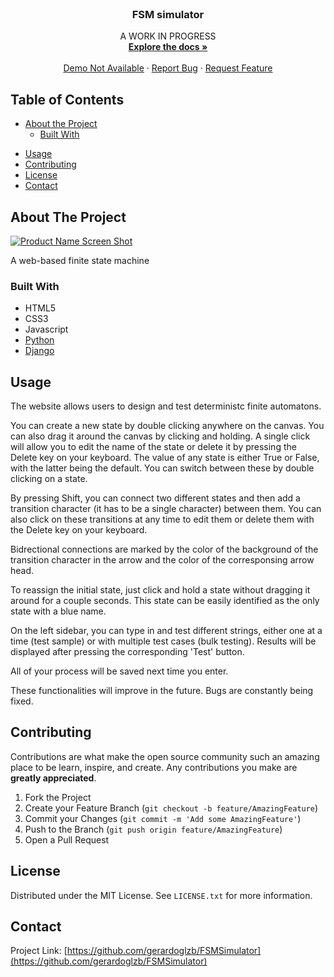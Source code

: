 <!-- PROJECT LOGO -->
<br />
<p align="center">

  <h3 align="center">FSM simulator</h3>

  <p align="center">
  	A WORK IN PROGRESS
    <br />
    <a href="https://github.com/gerardoglzb/FSMSimulator"><strong>Explore the docs »</strong></a>
    <br />
    <br />
    <a href="https://github.com/gerardoglzb/FSMSimulator">Demo Not Available</a>
    ·
    <a href="https://github.com/gerardoglzb/FSMSimulator/issues">Report Bug</a>
    ·
    <a href="https://github.com/gerardoglzb/FSMSimulator/issues">Request Feature</a>
  </p>
</p>

<!-- TABLE OF CONTENTS -->
## Table of Contents

* [About the Project](#about-the-project)
  * [Built With](#built-with)
<!-- * [Getting Started](#getting-started) -->
  <!-- * [Prerequisites](#prerequisites) -->
  <!-- * [Installation](#installation) -->
* [Usage](#usage)
* [Contributing](#contributing)
* [License](#license)
* [Contact](#contact)


<!-- ABOUT THE PROJECT -->
## About The Project

[![Product Name Screen Shot][product-screenshot]](https://github.com/gerardoglzb/FSMSimulator)

A web-based finite state machine

### Built With
* HTML5
* CSS3
* Javascript
* [Python](https://www.python.org/)
* [Django](https://www.djangoproject.com/)



<!-- USAGE EXAMPLES -->
## Usage

The website allows users to design and test deterministc finite automatons.

You can create a new state by double clicking anywhere on the canvas. You can also drag it around the canvas by clicking and holding. A single click will allow you to edit the name of the state or delete it by pressing the Delete key on your keyboard.
The value of any state is either True or False, with the latter being the default. You can switch between these by double clicking on a state.

By pressing Shift, you can connect two different states and then add a transition character (it has to be a single character) between them. You can also click on these transitions at any time to edit them or delete them with the Delete key on your keyboard.

Bidrectional connections are marked by the color of the background of the transition character in the arrow and the color of the corresponsing arrow head.

To reassign the initial state, just click and hold a state without dragging it around for a couple seconds. This state can be easily identified as the only state with a blue name.

On the left sidebar, you can type in and test different strings, either one at a time (test sample) or with multiple test cases (bulk testing). Results will be displayed after pressing the corresponding 'Test' button.

All of your process will be saved next time you enter.

These functionalities will improve in the future. Bugs are constantly being fixed.

<!-- CONTRIBUTING -->
## Contributing

Contributions are what make the open source community such an amazing place to be learn, inspire, and create. Any contributions you make are **greatly appreciated**.

1. Fork the Project
2. Create your Feature Branch (`git checkout -b feature/AmazingFeature`)
3. Commit your Changes (`git commit -m 'Add some AmazingFeature'`)
4. Push to the Branch (`git push origin feature/AmazingFeature`)
5. Open a Pull Request



<!-- LICENSE -->
## License

Distributed under the MIT License. See `LICENSE.txt` for more information.



<!-- CONTACT -->
## Contact

<!-- Your Name - [@your_twitter](https://twitter.com/your_username) - email@example.com -->

Project Link: [https://github.com/gerardoglzb/FSMSimulator](https://github.com/gerardoglzb/FSMSimulator)

<!-- MARKDOWN LINKS & IMAGES -->
<!-- https://www.markdownguide.org/basic-syntax/#reference-style-links -->
[product-screenshot]: https://media.giphy.com/media/OFx2CMlnUkDCvmytKK/giphy.gif